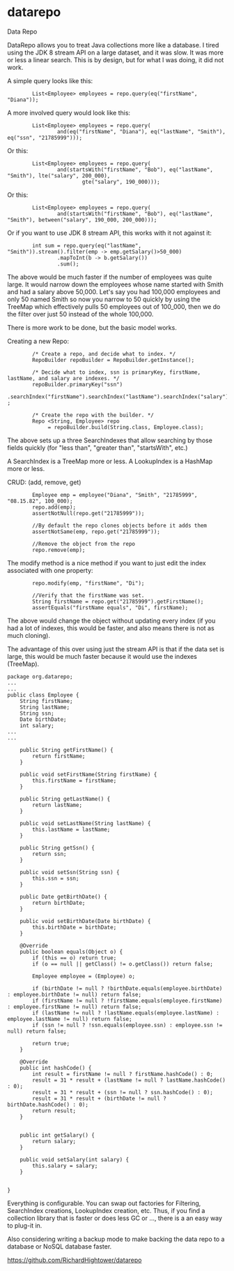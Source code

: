 datarepo
========

Data Repo


DataRepo allows you to treat Java collections more like a database.
I tired using the JDK 8 stream API on a large dataset, and it was slow.
It was more or less a linear search. This is by design, but for what I was doing, it did not work.


A simple query looks like this:

```
        List<Employee> employees = repo.query(eq("firstName", "Diana"));
```

A more involved query would look like this:

```
        List<Employee> employees = repo.query(
                and(eq("firstName", "Diana"), eq("lastName", "Smith"), eq("ssn", "21785999")));
```

Or this:
```
        List<Employee> employees = repo.query(
                and(startsWith("firstName", "Bob"), eq("lastName", "Smith"), lte("salary", 200_000),
                        gte("salary", 190_000)));
```
Or this:
```
        List<Employee> employees = repo.query(
                and(startsWith("firstName", "Bob"), eq("lastName", "Smith"), between("salary", 190_000, 200_000)));
```
Or if you want to use JDK 8 stream API, this works with it not against it:

```
        int sum = repo.query(eq("lastName", "Smith")).stream().filter(emp -> emp.getSalary()>50_000)
                .mapToInt(b -> b.getSalary())
                .sum();
```

The above would be much faster if the number of employees was quite large. It would narrow down the employees whose name started with Smith and had a salary above 50,000. Let's say you had 100,000 employees and only 50 named Smith so now you narrow to 50 quickly by using the TreeMap which effectively pulls 50 employees out of 100_000, then we do the filter over just 50 instead of the whole 100,000.

There is more work to be done, but the basic model works. 

Creating a new Repo:
```
        /* Create a repo, and decide what to index. */
        RepoBuilder repoBuilder = RepoBuilder.getInstance();

        /* Decide what to index, ssn is primaryKey, firstName, lastName, and salary are indexes. */
        repoBuilder.primaryKey("ssn")
                .searchIndex("firstName").searchIndex("lastName").searchIndex("salary") ;

        /* Create the repo with the builder. */
        Repo <String, Employee> repo
             = repoBuilder.build(String.class, Employee.class);

```

The above sets up a three SearchIndexes that allow searching by those fields quickly (for "less than", "greater than", "startsWith", etc.)

A SearchIndex is a TreeMap more or less.
A LookupIndex is a HashMap more or less.

CRUD: (add, remove, get)
```
        Employee emp = employee("Diana", "Smith", "21785999", "08.15.82", 100_000);
        repo.add(emp);
        assertNotNull(repo.get("21785999"));

        //By default the repo clones objects before it adds them
        assertNotSame(emp, repo.get("21785999"));

        //Remove the object from the repo
        repo.remove(emp);
```

The modify method is a nice method if you want to just edit the index associated with one property:
```
        repo.modify(emp, "firstName", "Di");

        //Verify that the firstName was set.
        String firstName = repo.get("21785999").getFirstName();
        assertEquals("firstName equals", "Di", firstName);
```

The above would change the object without updating every index (if you had a lot of indexes, this would be faster, and also means there is not as much cloning).


The advantage of this over using just the stream API is that if the data set is large, this would be much faster because it would use the indexes (TreeMap).

```
package org.datarepo;
...
...
public class Employee {
    String firstName;
    String lastName;
    String ssn;
    Date birthDate;
    int salary;
...
...

    public String getFirstName() {
        return firstName;
    }

    public void setFirstName(String firstName) {
        this.firstName = firstName;
    }

    public String getLastName() {
        return lastName;
    }

    public void setLastName(String lastName) {
        this.lastName = lastName;
    }

    public String getSsn() {
        return ssn;
    }

    public void setSsn(String ssn) {
        this.ssn = ssn;
    }

    public Date getBirthDate() {
        return birthDate;
    }

    public void setBirthDate(Date birthDate) {
        this.birthDate = birthDate;
    }

    @Override
    public boolean equals(Object o) {
        if (this == o) return true;
        if (o == null || getClass() != o.getClass()) return false;

        Employee employee = (Employee) o;

        if (birthDate != null ? !birthDate.equals(employee.birthDate) : employee.birthDate != null) return false;
        if (firstName != null ? !firstName.equals(employee.firstName) : employee.firstName != null) return false;
        if (lastName != null ? !lastName.equals(employee.lastName) : employee.lastName != null) return false;
        if (ssn != null ? !ssn.equals(employee.ssn) : employee.ssn != null) return false;

        return true;
    }

    @Override
    public int hashCode() {
        int result = firstName != null ? firstName.hashCode() : 0;
        result = 31 * result + (lastName != null ? lastName.hashCode() : 0);
        result = 31 * result + (ssn != null ? ssn.hashCode() : 0);
        result = 31 * result + (birthDate != null ? birthDate.hashCode() : 0);
        return result;
    }


    public int getSalary() {
        return salary;
    }

    public void setSalary(int salary) {
        this.salary = salary;
    }


}

```

Everything is configurable. You can swap out factories for Filtering, SearchIndex creations, LookupIndex creation, etc. Thus, if you find a collection library that is faster or does less GC or ..., there is a an easy way to plug-it in.

Also considering writing a backup mode to make backing the data repo to a database or NoSQL database faster. 

https://github.com/RichardHightower/datarepo
